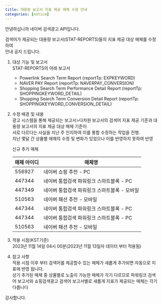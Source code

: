 ```yaml
---
title: 대용량 보고서 지표 제공 매체 수정 안내 
categories: [notice]
---
```


안녕하십니까 네이버 검색광고 API입니다.<br>

검색어가 제공되는 대용량 보고서(STAT-REPORTS)들의 지표 제공 대상 매체를 수정하여 <br>
안내 공지 드립니다. <br>

1. 대상 기능 및 보고서<br>
   STAT-REPORTS의 아래 보고서 <br>
   - Powerlink Search Term Report (reportTp: EXPKEYWORD)<br>
   - NAVER PAY Report (reportTp: NAVERPAY_CONVERSION)<br>
   - Shopping Search Term Performance Detail Report (reportTp: SHOPPINGKEYWORD_DETAIL)<br>
   - Shopping Search Term Conversion Detail Report (reportTp: SHOPPINGKEYWORD_CONVERSION_DETAIL)<br>

2. 수정 배경 및 내용<br>
    광고 시스템을 통해 제공되는 보고서>다차원 보고서의 검색어 지표 제공 기준과 대용량 보고서의 지표 제공 대상 매체 기준이<br> 
    서로 다르다는 사실을 지난 주 인지하여 이를 통합 수정하는 작업을 진행. <br>
    지난 몇달 간 상품별 매체의 수정 및 변화가 있었으나 이를 반영하지 못하여 반영 <br>
 
    신규 추가 매체 <br>

	매체 아이디 | 매체명 
	---|---
	556927|네이버 쇼핑 추천 - PC
	447344|네이버 통합검색 파워링크 스마트블록 - PC
	447349|네이버 통합검색 파워링크 스마트블록 - 모바일
	510563|네이버 패션 추천 - 모바일
	447344|네이버 통합검색 파워링크 스마트블록 - PC
	447344|네이버 통합검색 파워링크 스마트블록 - PC
	510563|네이버 패션 추천 - 모바일


3. 적용 시점(KST기준)<br>
   2023년 11월 14일 04시 00분(2023년 11월 13일자 데이터 부터 적용됨)<br>
   
4. 참고 사항 <br>
   적용 시점 이후 부터 검색어를 제공할수 있는 매체가 새롭게 추가되면 자동으로 지표에 반영 됩니다. <br>
   상기 추가된 매체 중 상품별로 노출이 가능한 매체가 각기 다르므로 파워링크 검색어 보고서와 쇼핑검색광고 검색어 보고서별로 
   새롭게 지표가 제공되는 매체는 각기 다릅니다 
      

감사합니다.    
  
